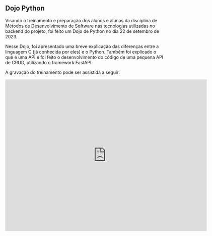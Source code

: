 ## Dojo Python

Visando o treinamento e preparação dos alunos e alunas da disciplina de Métodos de Desenvolvimento de Software nas tecnologias utilizadas no backend do projeto, foi feito um Dojo de Python no dia 22 de setembro de 2023.

Nesse Dojo, foi apresentado uma breve explicação das diferenças entre a linguagem C (já conhecida por eles) e o Python. Também foi explicado o que é uma API e foi feito o desenvolvimento do código de uma pequena API de CRUD, utilizando o framework FastAPI. 

A gravação do treinamento pode ser assistida a seguir:

<iframe width="640" height="480" src="https://www.youtube.com/embed/elkEx8W9efU?si=1FFL6612uAAk6eUo" title="YouTube video player" frameborder="0" allow="accelerometer; autoplay; clipboard-write; encrypted-media; gyroscope; picture-in-picture; web-share" allowfullscreen></iframe>